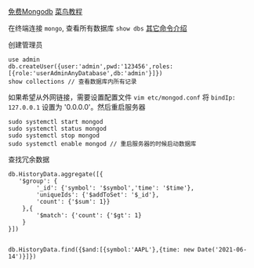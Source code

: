 [免费Mongodb](https://juejin.im/entry/5c9ce6556fb9a070f1259325) [菜鸟教程](https://www.runoob.com/mongodb/mongodb-tutorial.html)

在终端连接 `mongo`, 查看所有数据库 `show dbs`   [其它命令介绍](https://docs.mongodb.com/v3.6/tutorial/install-mongodb-on-ubuntu/)

创建管理员

```shell
use admin
db.createUser({user:'admin',pwd:'123456',roles:[{role:'userAdminAnyDatabase',db:'admin'}]})
show collections // 查看数据库内所有记录
```

如果希望从外网链接，需要设置配置文件 `vim etc/mongod.conf` 将 `bindIp: 127.0.0.1`  设置为 '0.0.0.0'。然后重启服务器

```
sudo systemctl start mongod
sudo systemctl status mongod
sudo systemctl stop mongod
sudo systemctl enable mongod // 重启服务器的时候启动数据库
```

查找冗余数据

```
db.HistoryData.aggregate([{
   '$group': {
        '_id': {'symbol': '$symbol','time': '$time'},
        'uniqueIds': {'$addToSet': '$_id'},
        'count': {'$sum': 1}}
    },{
        '$match': {'count': {'$gt': 1}
    }
}])
```

```

db.HistoryData.find({$and:[{symbol:'AAPL'},{time: new Date('2021-06-14')}]})
```


